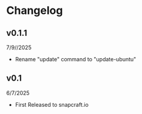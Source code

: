 # Changelog

## v0.1.1

7/9//2025 

* Rename "update" command to "update-ubuntu"

## v0.1

6/7/2025

* First Released to snapcraft.io 